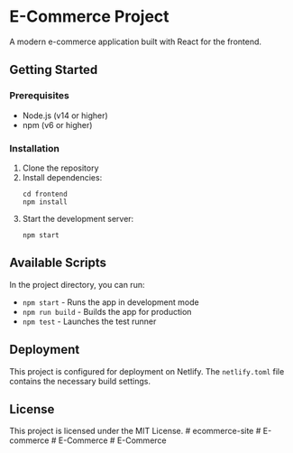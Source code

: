 # E-Commerce Project

A modern e-commerce application built with React for the frontend.

## Getting Started

### Prerequisites

- Node.js (v14 or higher)
- npm (v6 or higher)

### Installation

1. Clone the repository
2. Install dependencies:
   ```
   cd frontend
   npm install
   ```
3. Start the development server:
   ```
   npm start
   ```

## Available Scripts

In the project directory, you can run:

- `npm start` - Runs the app in development mode
- `npm run build` - Builds the app for production
- `npm test` - Launches the test runner

## Deployment

This project is configured for deployment on Netlify. The `netlify.toml` file contains the necessary build settings.

## License

This project is licensed under the MIT License.
#   e c o m m e r c e - s i t e  
 #   E - c o m m e r c e  
 #   E - C o m m e r c e  
 #   E - C o m m e r c e  
 